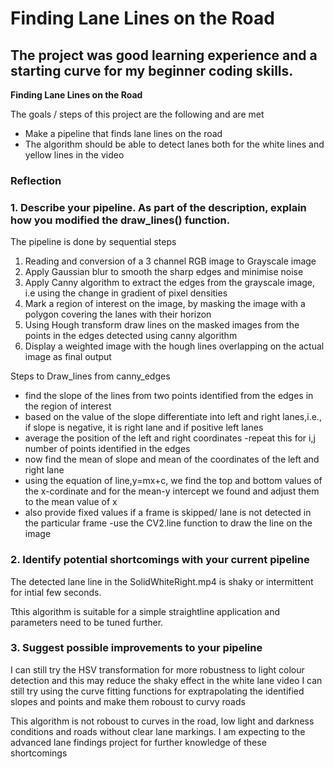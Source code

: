# **Finding Lane Lines on the Road** 
The project was good learning experience and a starting curve for my beginner coding skills.
---

**Finding Lane Lines on the Road**

The goals / steps of this project are the following  and are met
* Make a pipeline that finds lane lines on the road
* The algorithm should be able to detect lanes both for the white lines and yellow lines in the video



### Reflection

### 1. Describe your pipeline. As part of the description, explain how you modified the draw_lines() function.
The pipeline is done by sequential steps
1. Reading and conversion of a 3 channel RGB image to Grayscale image
2. Apply Gaussian blur to smooth the sharp edges and minimise noise
3. Apply Canny algorithm to extract the edges from the grayscale image, i.e using the change in gradient of pixel densities
4. Mark a region of interest on the image, by masking the image with a polygon covering the lanes with their horizon
5. Using Hough transform draw lines on the masked images from the points in the edges detected using canny algorithm
6. Display a weighted image with the hough lines overlapping on the actual image as final output

Steps to Draw_lines from canny_edges
- find the slope of the lines from two points identified from the edges in the region of interest
- based on the value of the slope differentiate into left and right lanes,i.e., if slope is negative, it is right lane and if positive left lanes
- average the position of the left and right coordinates
-repeat this for i,j number of points identified in the edges
- now find the mean of slope and mean of the coordinates of the left and right lane
- using the equation of line,y=mx+c, we find the top and bottom values of the x-cordinate and for the mean-y intercept we found and adjust them to the mean value of x
- also provide fixed values if a frame is skipped/ lane is not detected in the particular frame
-use the CV2.line function to draw the line on the image




### 2. Identify potential shortcomings with your current pipeline


The detected lane line in the SolidWhiteRight.mp4 is shaky or intermittent for intial few seconds. 

Tthis algorithm is suitable for a simple straightline application and parameters need to be tuned further.


### 3. Suggest possible improvements to your pipeline

I can still try the HSV transformation for more robustness to light colour detection and this may reduce the shaky effect in the white lane video
I can still try using the curve fitting functions for exptrapolating the identified slopes and points and make them roboust to curvy roads

This algorithm is not roboust to curves in the road, low light and darkness conditions and roads without clear lane markings. I am expecting to the advanced lane findings project for further knowledge of these shortcomings
